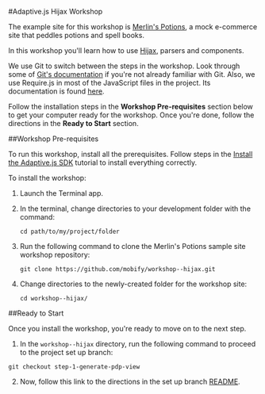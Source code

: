 #Adaptive.js Hijax Workshop

The example site for this workshop is [Merlin's Potions](http://www.merlinspotions.com), a mock e-commerce site that peddles potions and spell books.

In this workshop you'll learn how to use [Hijax](https://github.com/mobify/hijax), parsers and components. 

We use Git to switch between the steps in the workshop. Look through some of [Git's documentation](http://git-scm.com/documentation) if you're not already familiar with Git. Also, we use Require.js in most of the JavaScript files in the project. Its documentation is found [here](http://requirejs.org/docs/start.html).

Follow the installation steps in the **Workshop Pre-requisites** section below to get your computer ready for the workshop. Once you're done, follow the directions in the **Ready to Start** section. 

##Workshop Pre-requisites

To run this workshop, install all the prerequisites. Follow steps in the [Install the Adaptive.js SDK](http://adaptivejs.mobify.com/v1.0/docs/install) tutorial to install everything correctly.

To install the workshop:

1. Launch the Terminal app.
2. In the terminal, change directories to your development folder with the command:


    ```
    cd path/to/my/project/folder
    ```

3. Run the following command to clone the Merlin's Potions sample site workshop repository:

    ```
    git clone https://github.com/mobify/workshop--hijax.git
    ```

4. Change directories to the newly-created folder for the workshop site:

    ```
    cd workshop--hijax/
    ```


##Ready to Start

Once you install the workshop, you're ready to move on to the next step. 

1. In the `workshop--hijax` directory, run the following command to proceed to the project set up branch:

```
git checkout step-1-generate-pdp-view
```

2. Now, follow this link to the directions in the set up branch [README](https://github.com/mobify/workshop--hijax/blob/step-1-generate-pdp-view/README.md).